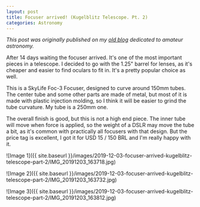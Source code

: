 ```yaml
---
layout: post
title: Focuser arrived! (Kugelblitz Telescope. Pt. 2)
categories: Astronomy
---
```


*This post was originally published on my [old blog](https://boredprogrammer.postach.io/post/focuser-arrived-kugelblitz-telescope-part-2) dedicated to amateur astronomy.*

After 14 days waiting the focuser arrived. It's one of the most important pieces in a telescope. I decided to go with the 1.25" barrel for lenses, as it's cheaper and easier to find oculars to fit in. It's a pretty popular choice as well.

This is a SkyLife Foc-3 Focuser, designed to curve around 150mm tubes. The center tube and some other parts are made of metal, but most of it is made with plastic injection molding, so I think it will be easier to grind the tube curvature. My tube is a 250mm one.

The overall finish is good, but this is not a high end piece. The inner tube will move when force is applied, so the weight of a DSLR may move the tube a bit, as it's common with practically all focusers with that design. But the price tag is excellent, I got it for USD 15 / 150 BRL and I'm really happy with it.

![Image 1]({{ site.baseurl }}/images/2019-12-03-focuser-arrived-kugelblitz-telescope-part-2/IMG_20191203_163718.jpg)

![Image 2]({{ site.baseurl }}/images/2019-12-03-focuser-arrived-kugelblitz-telescope-part-2/IMG_20191203_163732.jpg)

![Image 3]({{ site.baseurl }}/images/2019-12-03-focuser-arrived-kugelblitz-telescope-part-2/IMG_20191203_163812.jpg)

